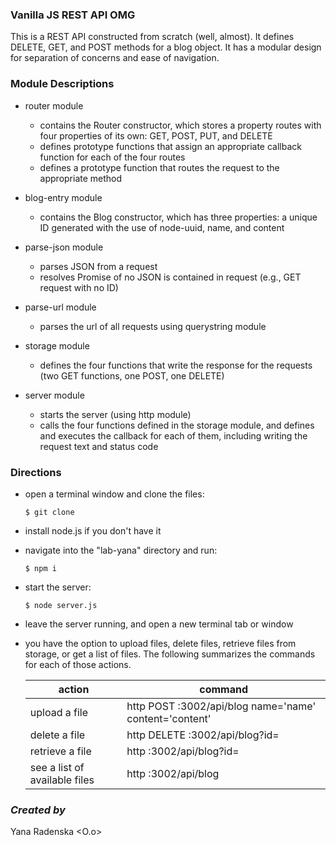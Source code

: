 ### Vanilla JS REST API OMG

This is a REST API constructed from scratch (well, almost). It defines DELETE, GET, and POST methods for a blog object. It has a modular design for separation of concerns and ease of navigation.

### Module Descriptions

* router module
  - contains the Router constructor, which stores a property routes with four properties of its own: GET, POST, PUT, and DELETE
  - defines prototype functions that assign an appropriate callback function for each of the four routes
  - defines a prototype function that routes the request to the appropriate method

* blog-entry module
  - contains the Blog constructor, which has three properties: a unique ID generated with the use of node-uuid, name, and content

* parse-json module
  - parses JSON from a request
  - resolves Promise of no JSON is contained in request (e.g., GET request with no ID)

* parse-url module
  - parses the url of all requests using querystring module

* storage module
  - defines the four functions that write the response for the requests (two GET functions, one POST, one DELETE)

* server module
  - starts the server (using http module)
  - calls the four functions defined in the storage module, and defines and executes the callback for each of them, including writing the request text and status code

### Directions

* open a terminal window and clone the files:
  ```
  $ git clone
  ```
* install node.js if you don't have it

* navigate into the "lab-yana" directory and run:
  ```
  $ npm i
  ```
* start the server:
  ```
  $ node server.js
  ```
* leave the server running, and open a new terminal tab or window

* you have the option to upload files, delete files, retrieve files from storage, or get a list of files. The following summarizes the commands for each of those actions.

  |action|command|
  |---|---|
  upload a file|http POST :3002/api/blog name='name' content='content'
  delete a file|http DELETE :3002/api/blog?id=<id>
  retrieve a file|http :3002/api/blog?id=<id>
  see a list of available files|http :3002/api/blog


### _Created by_

Yana Radenska <O.o>
